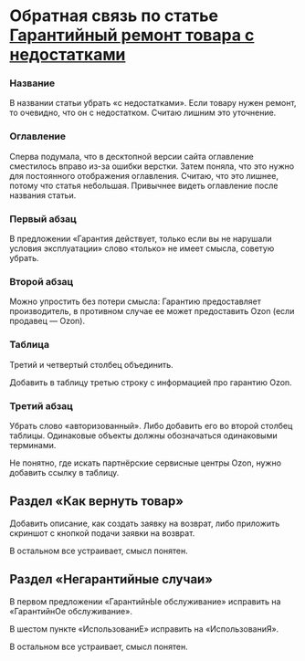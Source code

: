 # Обратная связь по статье [Гарантийный ремонт товара с недостатками](https://docs.ozon.ru/common/otmena-i-vozvrat-zakaza/remont-garantijnuh-tovarov/)

### Название
В названии статьи убрать «с недостатками».
Если товару нужен ремонт, то очевидно, что он с недостатком. Считаю лишним это уточнение.

### Оглавление
Сперва подумала, что в десктопной версии сайта оглавление сместилось вправо из-за ошибки верстки. Затем поняла, что это нужно для постоянного отображения оглавления.
Считаю, что это лишнее, потому что статья небольшая. Привычнее видеть оглавление после названия статьи.

### Первый абзац
В предложении «Гарантия действует, только если вы не нарушали условия эксплуатации» слово «только» не имеет смысла, советую убрать.

### Второй абзац 
Можно упростить без потери смысла: Гарантию предоставляет производитель, в противном случае ее может предоставить Ozon (если продавец — Ozon).

### Таблица
Третий и четвертый столбец объединить.

Добавить в таблицу третью строку с информацией про гарантию Ozon.

### Третий абзац
Убрать слово «авторизованный». Либо добавить его во второй столбец таблицы. Одинаковые объекты должны обозначаться одинаковыми терминами.

Не понятно, где искать партнёрские сервисные центры Ozon, нужно добавить ссылку в таблицу.

## Раздел «Как вернуть товар»
Добавить описание, как создать заявку на возврат, либо приложить скриншот с кнопкой подачи заявки на возврат.

В остальном все устраивает, смысл понятен.


## Раздел «Негарантийные случаи»
В первом предложении «ГарантийнЫе обслуживание» исправить на «ГарантийнОе обслуживание».

В шестом пункте «ИспользованиЕ» исправить на «ИспользованиЯ».

В остальном все устраивает, смысл понятен.
